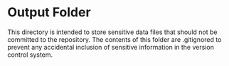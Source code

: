 # Output Folder

This directory is intended to store sensitive data files that should not be committed to the repository. The contents of this folder are .gitignored to prevent any accidental inclusion of sensitive information in the version control system.
